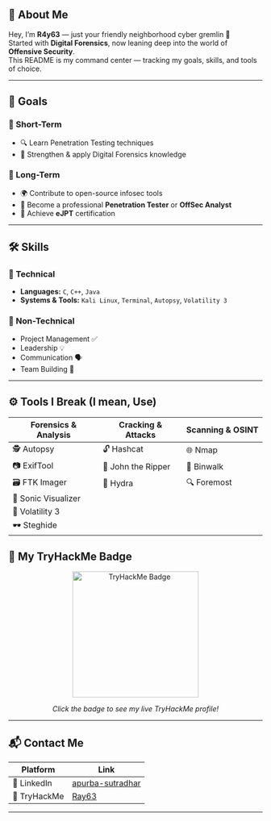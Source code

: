 ## 🧠 About Me

Hey, I’m **R4y63** — just your friendly neighborhood cyber gremlin 🐍  
Started with **Digital Forensics**, now leaning deep into the world of **Offensive Security**.  
This README is my command center — tracking my goals, skills, and tools of choice.

---

## 🎯 Goals

### 📌 Short-Term
- 🔍 Learn Penetration Testing techniques
- 🧪 Strengthen & apply Digital Forensics knowledge

### 🧠 Long-Term
- 🌍 Contribute to open-source infosec tools
- 🧠 Become a professional **Penetration Tester** or **OffSec Analyst**
- 📜 Achieve **eJPT** certification

---

## 🛠️ Skills

### 🧷 Technical
- **Languages:** `C`, `C++`, `Java`
- **Systems & Tools:** `Kali Linux`, `Terminal`, `Autopsy`, `Volatility 3`

### 🧠 Non-Technical
- Project Management ✅  
- Leadership 💡  
- Communication 🗣️  
- Team Building 🤝  

---

## ⚙️ Tools I Break (I mean, Use)
| Forensics & Analysis      | Cracking & Attacks         | Scanning & OSINT          |
|---------------------------|----------------------------|---------------------------|
| 🕵️ Autopsy               | 🔓 Hashcat                 | 🌐 Nmap                  |
| 📷 ExifTool              | 🧠 John the Ripper         | 🧰 Binwalk               |
| 🗃️ FTK Imager            | 🐍 Hydra                   | 🔍 Foremost              |
| 🎵 Sonic Visualizer      |                            |                           |
| 🧠 Volatility 3          |                            |                           |
| 🕶️ Steghide              |                            |                           |


## 🏅 My TryHackMe Badge

<p align="center">
  <a href="https://tryhackme.com/p/Ray63" target="_blank" rel="noopener noreferrer">
    <img src="https://tryhackme-badges.s3.amazonaws.com/Ray63.png" alt="TryHackMe Badge" width="250" />
  </a>
</p>

<p align="center">
  <i>Click the badge to see my live TryHackMe profile!</i>
</p>

---

## 📬 Contact Me

| Platform    | Link                                                                                   |
| ----------- | -------------------------------------------------------------------------------------- |
| 💼 LinkedIn | [apurba-sutradhar](https://www.linkedin.com/in/apurba-sutradhar-1938a82bb/)            |
| 🧠 TryHackMe| [Ray63](https://tryhackme.com/p/Ray63)                                                |

---
